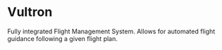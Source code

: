 # Vultron

Fully integrated Flight Management System. Allows for automated flight guidance following a given flight plan. 